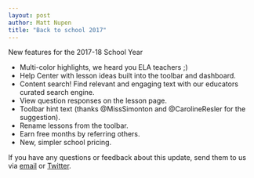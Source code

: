 ```yaml
---
layout: post
author: Matt Nupen
title: "Back to school 2017"
---
```


New features for the 2017-18 School Year
- Multi-color highlights, we heard you ELA teachers ;)
- Help Center with lesson ideas built into the toolbar and dashboard.
- Content search! Find relevant and engaging text with our educators curated search engine.
- View question responses on the lesson page.
- Toolbar hint text (thanks @MissSimonton and @CarolineResler for the suggestion).
- Rename lessons from the toolbar.
- Earn free months by referring others.
- New, simpler school pricing.

If you have any questions or feedback about this update, send them to us via [email](mailto:support@insertlearning.com) or [Twitter](https://twitter.com/insertlearning).
